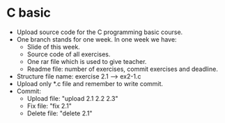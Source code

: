 # C basic

- Upload source code for the C programming basic course.
- One branch stands for one week. In one week we have:
  - Slide of this week.
  - Source code of all exercises.
  - One rar file which is used to give teacher.
  - Readme file: number of exercises, commit exercises and deadline. 
- Structure file name: exercise 2.1 --> ex2-1.c
- Upload only \*.c file and remember to write commit.
- Commit:
  - Upload file: "upload 2.1 2.2 2.3"
  - Fix file: "fix 2.1"
  - Delete file: "delete 2.1"
